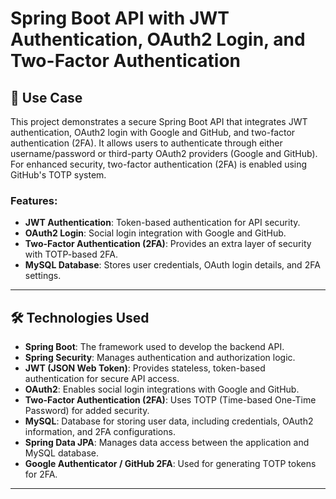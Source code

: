 # Spring Boot API with JWT Authentication, OAuth2 Login, and Two-Factor Authentication

## 🚀 Use Case

This project demonstrates a secure Spring Boot API that integrates JWT authentication, OAuth2 login with Google and GitHub, and two-factor authentication (2FA). It allows users to authenticate through either username/password or third-party OAuth2 providers (Google and GitHub). For enhanced security, two-factor authentication (2FA) is enabled using GitHub's TOTP system.

### Features:
- **JWT Authentication**: Token-based authentication for API security.
- **OAuth2 Login**: Social login integration with Google and GitHub.
- **Two-Factor Authentication (2FA)**: Provides an extra layer of security with TOTP-based 2FA.
- **MySQL Database**: Stores user credentials, OAuth login details, and 2FA settings.

---

## 🛠 Technologies Used

- **Spring Boot**: The framework used to develop the backend API.
- **Spring Security**: Manages authentication and authorization logic.
- **JWT (JSON Web Token)**: Provides stateless, token-based authentication for secure API access.
- **OAuth2**: Enables social login integrations with Google and GitHub.
- **Two-Factor Authentication (2FA)**: Uses TOTP (Time-based One-Time Password) for added security.
- **MySQL**: Database for storing user data, including credentials, OAuth2 information, and 2FA configurations.
- **Spring Data JPA**: Manages data access between the application and MySQL database.
- **Google Authenticator / GitHub 2FA**: Used for generating TOTP tokens for 2FA.

---
